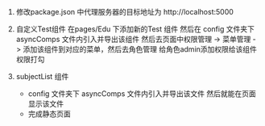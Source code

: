 1. 修改package.json 中代理服务器的目标地址为 http://localhost:5000 

2. 自定义Test组件 在pages/Edu 下添加新的Test 组件 然后在   config 文件夹下 asyncComps 文件内引入并导出该组件 然后去页面中权限管理 -> 菜单管理 -> 添加该组件到对应的菜单，然后去角色管理 给角色admin添加权限给该组件权限打勾 

3. subjectList 组件 
   - config 文件夹下 asyncComps 文件内引入并导出该文件 然后就能在页面显示该文件 
   - 完成静态页面 